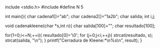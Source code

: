 include <stdio.h>
#include <string>
#define N 5

int main(){
char cadena1[]="ab";
char cadena2[]="1a2b";
char salida;
int i,j;

void cadenakleene(char *s,int n){
char salida[100]="";
char resultado[100];

for(1=0;i<=N;++i){
resultado[0]='\0';
for (j=0;j<i;++j){
strcat(resultado, s);
strcat(salida, "\n"); 
    }
  printf("Cerradura de Kleene:*\n%s\n", result);
        }
